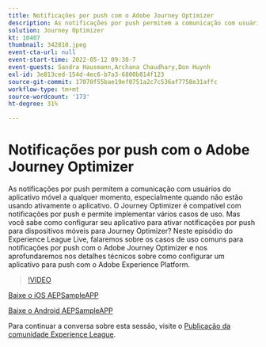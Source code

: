 ```yaml
---
title: Notificações por push com o Adobe Journey Optimizer
description: As notificações por push permitem a comunicação com usuários do aplicativo móvel a qualquer momento, especialmente quando não estão usando ativamente o aplicativo. O Journey Optimizer oferece suporte para notificação por push... (as descrições devem ter entre 60 e 160 caracteres)
solution: Journey Optimizer
kt: 10407
thumbnail: 342810.jpeg
event-cta-url: null
event-start-time: 2022-05-12 09:30-7
event-guests: Sandra Hausmann,Archana Chaudhary,Don Huynh
exl-id: 3e813ced-154d-4ec6-b7a3-6800b814f123
source-git-commit: 17070f55bae19ef0751a2c7c536af7758e31affc
workflow-type: tm+mt
source-wordcount: '173'
ht-degree: 31%

---
```


# Notificações por push com o Adobe Journey Optimizer

As notificações por push permitem a comunicação com usuários do aplicativo móvel a qualquer momento, especialmente quando não estão usando ativamente o aplicativo. O Journey Optimizer é compatível com notificações por push e permite implementar vários casos de uso. Mas você sabe como configurar seu aplicativo para ativar notificações por push para dispositivos móveis para Journey Optimizer? Neste episódio do Experience League Live, falaremos sobre os casos de uso comuns para notificações por push com o Adobe Journey Optimizer e nos aprofundaremos nos detalhes técnicos sobre como configurar um aplicativo para push com o Adobe Experience Platform.

>[!VIDEO](https://video.tv.adobe.com/v/342810/?quality=12&learn=on)

[Baixe o iOS AEPSampleAPP](https://github.com/adobe/aepsdk-sample-app-ios)

[Baixe o Android AEPSampleAPP](https://github.com/adobe/aepsdk-sample-app-android)

Para continuar a conversa sobre esta sessão, visite o [Publicação da comunidade Experience League](https://experienceleaguecommunities.adobe.com/t5/journey-optimizer-discussions/experience-league-live-post-session-discussion-push/td-p/451869).
